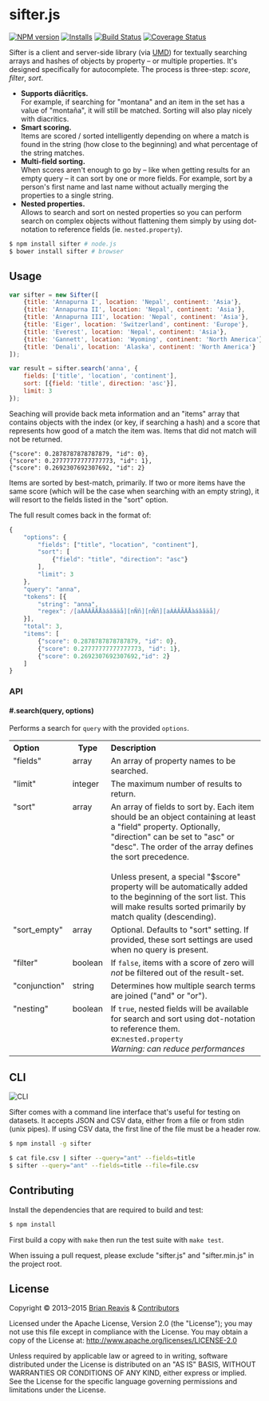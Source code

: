 # sifter.js
[![NPM version](http://img.shields.io/npm/v/sifter.svg?style=flat)](https://www.npmjs.org/package/sifter)
[![Installs](http://img.shields.io/npm/dm/sifter.svg?style=flat)](https://www.npmjs.org/package/sifter)
[![Build Status](https://travis-ci.org/brianreavis/sifter.js.svg)](https://travis-ci.org/brianreavis/sifter.js)
[![Coverage Status](http://img.shields.io/coveralls/brianreavis/sifter.js/master.svg?style=flat)](https://coveralls.io/r/brianreavis/sifter.js)

Sifter is a client and server-side library (via [UMD](https://github.com/umdjs/umd)) for textually searching arrays and hashes of objects by property – or multiple properties. It's designed specifically for autocomplete. The process is three-step: *score*, *filter*, *sort*.

* **Supports díåcritîçs.**<br>For example, if searching for "montana" and an item in the set has a value of "montaña", it will still be matched. Sorting will also play nicely with diacritics.
* **Smart scoring.**<br>Items are scored / sorted intelligently depending on where a match is found in the string (how close to the beginning) and what percentage of the string matches.
* **Multi-field sorting.**<br>When scores aren't enough to go by – like when getting results for an empty query – it can sort by one or more fields. For example, sort by a person's first name and last name without actually merging the properties to a single string.
* **Nested properties.**<br>Allows to search and sort on nested properties so you can perform search on complex objects without flattening them simply by using dot-notation to reference fields (ie. `nested.property`).

```sh
$ npm install sifter # node.js
$ bower install sifter # browser
```

## Usage

```js
var sifter = new Sifter([
	{title: 'Annapurna I', location: 'Nepal', continent: 'Asia'},
	{title: 'Annapurna II', location: 'Nepal', continent: 'Asia'},
	{title: 'Annapurna III', location: 'Nepal', continent: 'Asia'},
	{title: 'Eiger', location: 'Switzerland', continent: 'Europe'},
	{title: 'Everest', location: 'Nepal', continent: 'Asia'},
	{title: 'Gannett', location: 'Wyoming', continent: 'North America'},
	{title: 'Denali', location: 'Alaska', continent: 'North America'}
]);

var result = sifter.search('anna', {
	fields: ['title', 'location', 'continent'],
	sort: [{field: 'title', direction: 'asc'}],
	limit: 3
});
```

Seaching will provide back meta information and an "items" array that contains objects with the index (or key, if searching a hash) and a score that represents how good of a match the item was. Items that did not match will not be returned.

```
{"score": 0.2878787878787879, "id": 0},
{"score": 0.27777777777777773, "id": 1},
{"score": 0.2692307692307692, "id": 2}
```

Items are sorted by best-match, primarily. If two or more items have the same score (which will be the case when searching with an empty string), it will resort to the fields listed in the "sort" option.

The full result comes back in the format of:

```js
{
	"options": {
		"fields": ["title", "location", "continent"],
		"sort": [
			{"field": "title", "direction": "asc"}
		],
		"limit": 3
	},
	"query": "anna",
	"tokens": [{
		"string": "anna",
		"regex": /[aÀÁÂÃÄÅàáâãäå][nÑñ][nÑñ][aÀÁÂÃÄÅàáâãäå]/
	}],
	"total": 3,
	"items": [
		{"score": 0.2878787878787879, "id": 0},
		{"score": 0.27777777777777773, "id": 1},
		{"score": 0.2692307692307692,"id": 2}
	]
}
```

### API

#### #.search(query, options)

Performs a search for `query` with the provided `options`.

<table width="100%">
	<tr>
		<th align="left">Option</th>
		<th>Type</th>
		<th align="left" width="100%">Description</th>
	</tr>
	<tr>
		<td valign="top">"fields"</td>
		<td valign="top">array</td>
		<td valign="top">An array of property names to be searched.</td>
	</tr>
	<tr>
		<td valign="top">"limit"</td>
		<td valign="top">integer</td>
		<td valign="top">The maximum number of results to return.</td>
	</tr>
	<tr>
		<td valign="top">"sort"</td>
		<td valign="top">array</td>
		<td valign="top">An array of fields to sort by. Each item should be an object containing at least a "field" property. Optionally, "direction" can be set to "asc" or "desc". The order of the array defines the sort precedence.<br><br>Unless present, a special "$score" property will be automatically added to the beginning of the sort list. This will make results sorted primarily by match quality (descending).</td>
	</tr>
	<tr>
		<td valign="top">"sort_empty"</td>
		<td valign="top">array</td>
		<td valign="top">Optional. Defaults to "sort" setting. If provided, these sort settings are used when no query is present.</td>
	</tr>
	<tr>
		<td valign="top">"filter"</td>
		<td valign="top">boolean</td>
		<td valign="top">If <code>false</code>, items with a score of zero will <em>not</em> be filtered out of the result-set.</td>
	</tr>
	<tr>
		<td valign="top">"conjunction"</td>
		<td valign="top">string</td>
		<td valign="top">Determines how multiple search terms are joined ("and" or "or").</td>
	</tr>
	<tr>
		<td valign="top">"nesting"</td>
		<td valign="top">boolean</td>
		<td valign="top">If <code>true</code>, nested fields will be available for search and sort using dot-notation to reference them.<br>ex:<code>nested.property</code><br><em>Warning: can reduce performances</em></td>
	</tr>
</table>

## CLI

![CLI](http://i.imgur.com/fSQBnWZ.png)

Sifter comes with a command line interface that's useful for testing on datasets. It accepts JSON and CSV data, either from a file or from stdin (unix pipes). If using CSV data, the first line of the file must be a header row.
```sh
$ npm install -g sifter
```

```sh
$ cat file.csv | sifter --query="ant" --fields=title
$ sifter --query="ant" --fields=title --file=file.csv
```

## Contributing

Install the dependencies that are required to build and test:

```sh
$ npm install
```

First build a copy with `make` then run the test suite with `make test`.

When issuing a pull request, please exclude "sifter.js" and "sifter.min.js" in the project root.

## License

Copyright &copy; 2013–2015 [Brian Reavis](http://twitter.com/brianreavis) & [Contributors](https://github.com/brianreavis/sifter.js/graphs/contributors)

Licensed under the Apache License, Version 2.0 (the "License"); you may not use this file except in compliance with the License. You may obtain a copy of the License at: http://www.apache.org/licenses/LICENSE-2.0

Unless required by applicable law or agreed to in writing, software distributed under the License is distributed on an "AS IS" BASIS, WITHOUT WARRANTIES OR CONDITIONS OF ANY KIND, either express or implied. See the License for the specific language governing permissions and limitations under the License.
